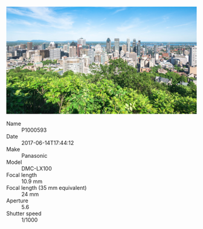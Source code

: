 [![P1000593](/photos/hd/P1000593.jpg)](/photos/full/P1000593.jpg?raw=true)

<dl>
  <dt>Name</dt>
  <dd>P1000593</dd>
  <dt>Date</dt>
  <dd>2017-06-14T17:44:12</dd>
  <dt>Make</dt>
  <dd>Panasonic</dd>
  <dt>Model</dt>
  <dd>DMC-LX100</dd>
  <dt>Focal length</dt>
  <dd>10.9 mm</dd>
  <dt>Focal length (35 mm equivalent)</dt>
  <dd>24 mm</dd>
  <dt>Aperture</dt>
  <dd>5.6</dd>
  <dt>Shutter speed</dt>
  <dd>1/1000</dd>
</dl>
